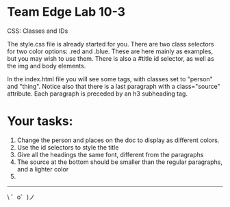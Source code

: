 Team Edge Lab 10-3
=================

CSS:  Classes and IDs

The style.css file is already started for you. There are two class selectors for two 
color options: .red and .blue. These are here mainly as examples, but you may wish to
use them. There is also a #title id selector, as well as the img and body elements. 

In the index.html file you will see some <span> </span> tags, with classes set to "person" 
and "thing".  Notice also that there is a last paragraph with a class="source" attribute.
Each paragraph is preceded by an h3 subheading tag.
 

Your tasks:
=================
1. Change the person and places on the doc to display as different colors.
2. Use the id selectors to style the title
3. Give all the headings the same font, different from the paragraphs
4. The source at the bottom should be smaller than the regular paragraphs, and a lighter color
5. 


  
-------------------

\ ゜o゜)ノ
